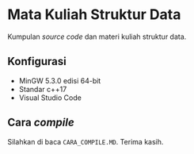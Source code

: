 # Mata Kuliah Struktur Data

Kumpulan *source code* dan materi kuliah struktur data.

## Konfigurasi

* MinGW 5.3.0 edisi 64-bit
* Standar c++17
* Visual Studio Code

## Cara *compile*
Silahkan di baca `CARA_COMPILE.MD`. Terima kasih.

